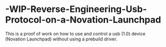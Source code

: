# -WIP-Reverse-Engineering-Usb-Protocol-on-a-Novation-Launchpad
This is a proof of work on how to use and control a usb (1.0) device (Novation Launchpad) without using a prebuild driver.

